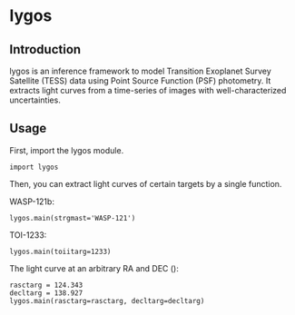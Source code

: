 # lygos

## Introduction
lygos is an inference framework to model Transition Exoplanet Survey Satellite (TESS) data using Point Source Function (PSF) photometry. It extracts light curves from a time-series of images with well-characterized uncertainties.

## Usage
First, import the lygos module.
```
import lygos
```

Then, you can extract light curves of certain targets by a single function.

WASP-121b:
```
lygos.main(strgmast='WASP-121')
```

TOI-1233:
```
lygos.main(toiitarg=1233)
```

The light curve at an arbitrary RA and DEC ():
```
rasctarg = 124.343
decltarg = 138.927
lygos.main(rasctarg=rasctarg, decltarg=decltarg)
```
